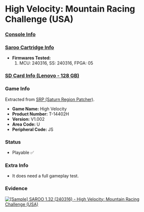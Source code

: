 # High Velocity: Mountain Racing Challenge (USA)

### [Console Info](../../../../Info/Consoles/VA13/README.md)

### [Saroo Cartridge Info](../../../../Info/Cartridges/RetroGameParadiseStore/1.32F/README.md)

- <b>Firmwares Tested:</b>
  1. MCU: 240316, SS: 240316, FPGA: 05

### [SD Card Info (Lenovo - 128 GB)](../../../../Info/SdCards/Lenovo/128GB/README.md)

### Game Info

Extracted from [SRP (Saturn Region Patcher)](https://segaxtreme.net/resources/saturn-region-patcher.81/download).

- <b>Game Name:</b> High Velocity
- <b>Product Number:</b> T-14402H
- <b>Version:</b> V1.002
- <b>Area Code:</b> U
- <b>Peripheral Code:</b> JS

### Status

- Playable :white_check_mark:

### Extra Info

- It does need a full gameplay test.

### Evidence

[![[Sample] SAROO 1.32 (240316) - High Velocity: Mountain Racing Challenge (USA)](https://img.youtube.com/vi/gQuc51OW65Q/0.jpg)](https://www.youtube.com/watch?v=gQuc51OW65Q)

